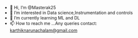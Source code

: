 - 👋 Hi, I’m @Masterak25
- 👀 I’m interested in Data science,Instrumentation and controls
- 🌱 I’m currently learning ML and DL
- 📫 How to reach me ...Any queries contact: karthiknarunachalam@gmail.com

<!---
Masterak25/Masterak25 is a ✨ special ✨ repository because its `README.md` (this file) appears on your GitHub profile.
You can click the Preview link to take a look at your changes.
--->
